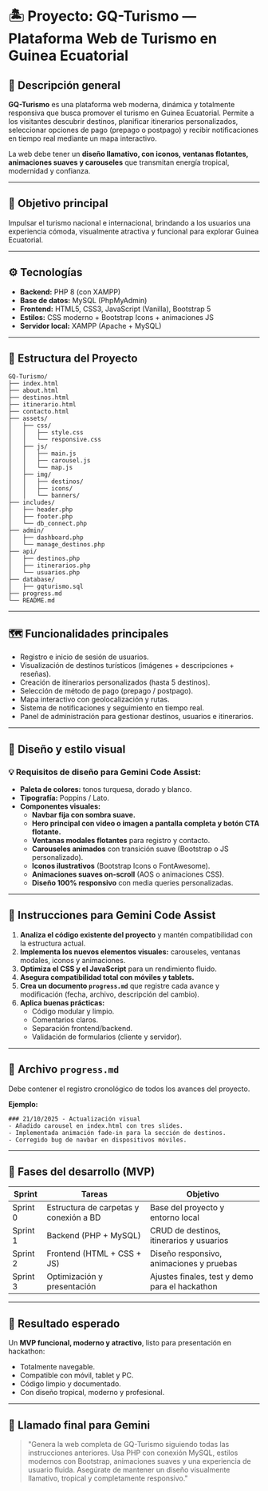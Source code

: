 # 🏝️ Proyecto: GQ-Turismo — Plataforma Web de Turismo en Guinea Ecuatorial

## 🚀 Descripción general
**GQ-Turismo** es una plataforma web moderna, dinámica y totalmente responsiva que busca promover el turismo en Guinea Ecuatorial. Permite a los visitantes descubrir destinos, planificar itinerarios personalizados, seleccionar opciones de pago (prepago o postpago) y recibir notificaciones en tiempo real mediante un mapa interactivo.

La web debe tener un **diseño llamativo, con iconos, ventanas flotantes, animaciones suaves y carouseles** que transmitan energía tropical, modernidad y confianza.

---

## 🧩 Objetivo principal
Impulsar el turismo nacional e internacional, brindando a los usuarios una experiencia cómoda, visualmente atractiva y funcional para explorar Guinea Ecuatorial.

---

## ⚙️ Tecnologías
- **Backend:** PHP 8 (con XAMPP)
- **Base de datos:** MySQL (PhpMyAdmin)
- **Frontend:** HTML5, CSS3, JavaScript (Vanilla), Bootstrap 5
- **Estilos:** CSS moderno + Bootstrap Icons + animaciones JS
- **Servidor local:** XAMPP (Apache + MySQL)

---

## 🧱 Estructura del Proyecto
```
GQ-Turismo/
├── index.html
├── about.html
├── destinos.html
├── itinerario.html
├── contacto.html
├── assets/
│   ├── css/
│   │   ├── style.css
│   │   └── responsive.css
│   ├── js/
│   │   ├── main.js
│   │   ├── carousel.js
│   │   └── map.js
│   ├── img/
│   │   ├── destinos/
│   │   ├── icons/
│   │   └── banners/
├── includes/
│   ├── header.php
│   ├── footer.php
│   └── db_connect.php
├── admin/
│   ├── dashboard.php
│   └── manage_destinos.php
├── api/
│   ├── destinos.php
│   ├── itinerarios.php
│   └── usuarios.php
├── database/
│   ├── gqturismo.sql
├── progress.md
└── README.md
```

---

## 🗺️ Funcionalidades principales
- Registro e inicio de sesión de usuarios.
- Visualización de destinos turísticos (imágenes + descripciones + reseñas).
- Creación de itinerarios personalizados (hasta 5 destinos).
- Selección de método de pago (prepago / postpago).
- Mapa interactivo con geolocalización y rutas.
- Sistema de notificaciones y seguimiento en tiempo real.
- Panel de administración para gestionar destinos, usuarios e itinerarios.

---

## 🎨 Diseño y estilo visual
### 💡 Requisitos de diseño para Gemini Code Assist:
- **Paleta de colores:** tonos turquesa, dorado y blanco.
- **Tipografía:** Poppins / Lato.
- **Componentes visuales:**
  - **Navbar fija con sombra suave.**
  - **Hero principal con video o imagen a pantalla completa y botón CTA flotante.**
  - **Ventanas modales flotantes** para registro y contacto.
  - **Carouseles animados** con transición suave (Bootstrap o JS personalizado).
  - **Iconos ilustrativos** (Bootstrap Icons o FontAwesome).
  - **Animaciones suaves on-scroll** (AOS o animaciones CSS).
  - **Diseño 100% responsivo** con media queries personalizadas.

---

## 🧠 Instrucciones para Gemini Code Assist
1. **Analiza el código existente del proyecto** y mantén compatibilidad con la estructura actual.
2. **Implementa los nuevos elementos visuales:** carouseles, ventanas modales, iconos y animaciones.
3. **Optimiza el CSS y el JavaScript** para un rendimiento fluido.
4. **Asegura compatibilidad total con móviles y tablets.**
5. **Crea un documento `progress.md`** que registre cada avance y modificación (fecha, archivo, descripción del cambio).
6. **Aplica buenas prácticas:**
   - Código modular y limpio.
   - Comentarios claros.
   - Separación frontend/backend.
   - Validación de formularios (cliente y servidor).

---

## 📘 Archivo `progress.md`
Debe contener el registro cronológico de todos los avances del proyecto.

**Ejemplo:**
```
### 21/10/2025 - Actualización visual
- Añadido carousel en index.html con tres slides.
- Implementada animación fade-in para la sección de destinos.
- Corregido bug de navbar en dispositivos móviles.
```

---

## 🧭 Fases del desarrollo (MVP)
| Sprint | Tareas | Objetivo |
|---------|---------|----------|
| Sprint 0 | Estructura de carpetas y conexión a BD | Base del proyecto y entorno local |
| Sprint 1 | Backend (PHP + MySQL) | CRUD de destinos, itinerarios y usuarios |
| Sprint 2 | Frontend (HTML + CSS + JS) | Diseño responsivo, animaciones y pruebas |
| Sprint 3 | Optimización y presentación | Ajustes finales, test y demo para el hackathon |

---

## 🧩 Resultado esperado
Un **MVP funcional, moderno y atractivo**, listo para presentación en hackathon: 
- Totalmente navegable.
- Compatible con móvil, tablet y PC.
- Código limpio y documentado.
- Con diseño tropical, moderno y profesional.

---

## 🏁 Llamado final para Gemini
> "Genera la web completa de GQ-Turismo siguiendo todas las instrucciones anteriores. Usa PHP con conexión MySQL, estilos modernos con Bootstrap, animaciones suaves y una experiencia de usuario fluida. Asegúrate de mantener un diseño visualmente llamativo, tropical y completamente responsivo."